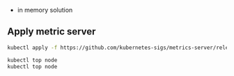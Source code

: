 - in memory solution

## Apply metric server
```bash
kubectl apply -f https://github.com/kubernetes-sigs/metrics-server/releases/latest/download/components.yaml
```

```bash
kubectl top node
kubectl top node
```